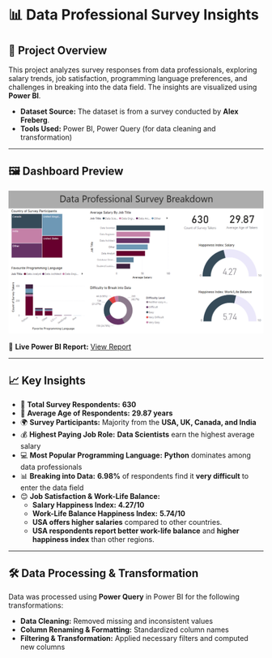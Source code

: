 # 📊 Data Professional Survey Insights  

## 📌 Project Overview  
This project analyzes survey responses from data professionals, exploring salary trends, job satisfaction, programming language preferences, and challenges in breaking into the data field. The insights are visualized using **Power BI**.

- **Dataset Source:** The dataset is from a survey conducted by **Alex Freberg**.  
- **Tools Used:** Power BI, Power Query (for data cleaning and transformation)  

---

## 🖼 Dashboard Preview  
![Dashboard Screenshot](https://github.com/vandithavb/Data_Analysis_Projects/blob/main/Data%20Professional%20Survey/Survey%20Insights.png)  

🔗 **Live Power BI Report:** [View Report](https://app.powerbi.com/groups/me/reports/faad4494-730c-430d-9850-2ed135ae871d/6259aa7b3a56101656b9?experience=power-bi)  

---


## 📈 Key Insights  
- 👥 **Total Survey Respondents:** **630**  
- 🎯 **Average Age of Respondents:** **29.87 years**  
- 🌍 **Survey Participants:** Majority from the **USA, UK, Canada, and India**  
- 💰 **Highest Paying Job Role:** **Data Scientists** earn the highest average salary  
- 💻 **Most Popular Programming Language:** **Python** dominates among data professionals  
- 📊 **Breaking into Data:** **6.98%** of respondents find it **very difficult** to enter the data field  
- 😊 **Job Satisfaction & Work-Life Balance:**
  - **Salary Happiness Index:** **4.27/10**  
  - **Work-Life Balance Happiness Index:** **5.74/10**  
  - **USA offers higher salaries** compared to other countries.  
  - **USA respondents report better work-life balance** and **higher happiness index** than other regions.  


---

## 🛠 Data Processing & Transformation  
Data was processed using **Power Query** in Power BI for the following transformations:  
- **Data Cleaning:** Removed missing and inconsistent values  
- **Column Renaming & Formatting:** Standardized column names  
- **Filtering & Transformation:** Applied necessary filters and computed new columns  



